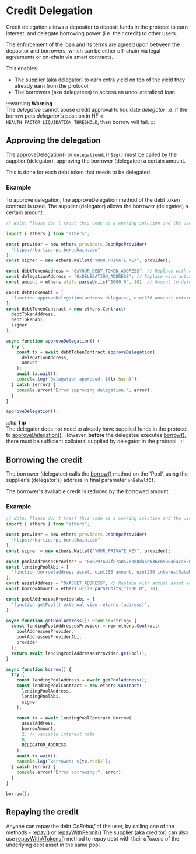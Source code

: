 # Credit Delegation

Credit delegation allows a depositor to deposit funds in the protocol to earn interest, and delegate borrowing power (i.e. their credit) to other users.

The enforcement of the loan and its terms are agreed upon between the depositor and borrowers, which can be either off-chain via legal agreements or on-chain via smart contracts.

This enables:

- The supplier (aka delegator) to earn extra yield on top of the yield they already earn from the protocol.
- The borrowers (aka delegatees) to access an uncollateralized loan.

:::warning
<b>Warning</b><br/>
The _delegatee_ cannot abuse credit approval to liquidate _delegator_ i.e. if the borrow puts _delegator's_ position in HF < `HEALTH_FACTOR_LIQUIDATION_THRESHOLD`, then borrow will fail.
:::

## Approving the delegation

The [approveDelegation()](/developers/contracts/debttoken#approvedelegation) or [`delegationWithSig()`](/developers/contracts/debttoken#delegationwithsig) must be called by the supplier (delegator), approving the borrower (delegatee) a certain amount.

This is done for each debt token that needs to be delegated.

### Example

To approve delegation, the approveDelegation method of the debt token contract is used. The supplier (delegator) allows the borrower (delegatee) a certain amount.

```typescript
// Note: Please don't treat this code as a working solution and the usage should be more as a "template" to suit your dApp's needs.

import { ethers } from "ethers";

const provider = new ethers.providers.JsonRpcProvider(
  "https://bartio.rpc.berachain.com"
);
const signer = new ethers.Wallet("YOUR_PRIVATE_KEY", provider);

const debtTokenAddress = "0xYOUR_DEBT_TOKEN_ADDRESS"; // Replace with actual debt token address
const delegationAddress = "0xDELEGATION_ADDRESS"; // Replace with actual delegation address
const amount = ethers.utils.parseUnits("1000.0", 18); // Amount to delegate

const debtTokenAbi = [
  "function approveDelegation(address delegatee, uint256 amount) external",
];
const debtTokenContract = new ethers.Contract(
  debtTokenAddress,
  debtTokenAbi,
  signer
);

async function approveDelegation() {
  try {
    const tx = await debtTokenContract.approveDelegation(
      delegationAddress,
      amount
    );
    await tx.wait();
    console.log(`Delegation approved: ${tx.hash}`);
  } catch (error) {
    console.error("Error approving delegation:", error);
  }
}

approveDelegation();
```

:::tip
<b>Tip</b><br/>
The delegator does not need to already have supplied funds in the protocol to [approveDelegation()](/learn/tokens/debttoken#approvedelegation). However, **before** the delegatee executes [borrow()](/developers/contracts/pool#borrow), there must be sufficient collateral supplied by delegator in the protocol.
:::

## Borrowing the credit

The borrower (delegatee) calls the [borrow()](/developers/contracts/pool#borrow) method on the 'Pool', using the supplier's (delegator's) address in final parameter `onBehalfOf`.

The borrower's available credit is reduced by the borrowed amount.

### Example

```typescript
// Note: Please don't treat this code as a working solution and the usage should be more as a "template" to suit your dApp's needs.
import { ethers } from "ethers";

const provider = new ethers.providers.JsonRpcProvider(
  "https://bartio.rpc.berachain.com"
);
const signer = new ethers.Wallet("YOUR_PRIVATE_KEY", provider);

const poolAddressesProvider = "0x8297A07f87a8576b88d46e636c05B84E4Ea8265D";
const lendingPoolAbi = [
  "function borrow(address asset, uint256 amount, uint256 interestRateMode, uint16 referralCode, address onBehalfOf) external",
];
const assetAddress = "0xASSET_ADDRESS"; // Replace with actual asset address
const borrowAmount = ethers.utils.parseUnits("1000.0", 18);

const poolAddressesProviderAbi = [
  "function getPool() external view returns (address)",
];

async function getPoolAddress(): Promise<string> {
  const lendingPoolAddressesProvider = new ethers.Contract(
    poolAddressesProvider,
    poolAddressesProviderAbi,
    provider
  );
  return await lendingPoolAddressesProvider.getPool();
}

async function borrow() {
  try {
    const lendingPoolAddress = await getPoolAddress();
    const lendingPoolContract = new ethers.Contract(
      lendingPoolAddress,
      lendingPoolAbi,
      signer
    );

    const tx = await lendingPoolContract.borrow(
      assetAddress,
      borrowAmount,
      2, // variable interest rate
      0,
      DELEGATOR_ADDRESS
    );
    await tx.wait();
    console.log(`Borrowed: ${tx.hash}`);
  } catch (error) {
    console.error("Error borrowing:", error);
  }
}

borrow();
```

## Repaying the credit

Anyone can repay the debt _OnBehalf_ of the user, by calling one of the methods - [repay()](/developers/contracts/pool#repay) or [repayWithPermit()](/developers/contracts/pool#repaywithpermit) The supplier (aka creditor) can also use [repayWithATokens()](/developers/contracts/pool#repaywithatokens) method to repay debt with their _aTokens_ of the underlying debt asset in the same pool.
